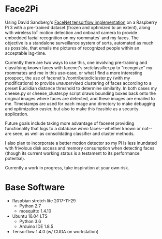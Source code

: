 # Face2Pi
Using David Sandberg's [FaceNet tensorflow implementation](https://github.com/davidsandberg/facenet) on a Raspberry Pi 3 with a pre-trained dataset (frozen and optimized to an extent), along with wireless IoT motion detection and onboard camera to provide embedded facial recognition on my roommates' and my faces. The objective is a standalone surveillance system of sorts, automated as much as possible, that emails me pictures of recognized people within an acceptable lag-time.           

Currently there are two ways to use this, one involving pre-training and classifying known faces with facenet's src/classifier.py to "recognize" my roommates and me in this use-case, or what I find a more interesting prospect, the use of facenet's /contributed/cluster.py (with my modifications) to provide *unsupervised* clustering of faces according to a preset Euclidian distance threshold to determine similarity. In both cases my cheese.py or cheese_cluster.py script draws bounding boxes back onto the original images where faces are detected, and these images are emailed to me. Timestamps are used for each image and directory to make debugging and optimization easier, but also to make this feasible as a security application.

Future goals include taking more advantage of facenet providing functionality that logs to a database *when* faces--whether known or not--are seen, as well as consolidating classifier and cluster methods.

I also plan to incorporate a better motion detector so my Pi is less inundated with frivolous disk access and memory consumption when detecting faces (though its current working status is a testament to its performance potential).

Currently a work in progress, take inspiration at your own risk.

# Base Software
- Raspbian stretch lite 2017-11-29             
  * Python 2.7              
  * mosquitto 1.4.10
- Ubuntu 16.04 LTS                  
  * Python 3.6                   
  * Arduino IDE 1.8.5
- Tensorflow 1.4.0 (w/ CUDA on workstation)                   
